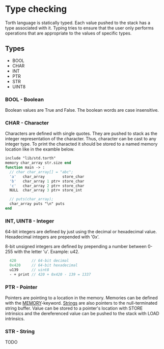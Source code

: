# Type checking

Torth language is statically typed. Each value pushed to the stack has a type associated with it. Typing tries to ensure that the user only performs operations that are appropriate to the values of specific types.

## Types

- BOOL
- CHAR
- INT
- PTR
- STR
- UINT8

### BOOL - Boolean

Boolean values are True and False. The boolean words are case insensitive.

### CHAR - Character

Characters are defined with single quotes. They are pushed to stack as the integer representation of the character. Thus, character can be cast to any integer type. To print the characted it should be stored to a named memory location like in the examble below.

```pascal
include "lib/std.torth"
memory char_array str.size end
function main -> :
  // char char_array[] = "abc";
  'a'   char_array        store_char
  'b'   char_array 1 ptr+ store_char
  'c'   char_array 2 ptr+ store_char
  NULL  char_array 3 ptr+ store_int

  // puts(char_array);
  char_array puts "\n" puts
end
```

### INT, UINT8 - Integer

64-bit integers are defined by just using the decimal or hexadecimal value. Hexadecimal integers are prepended with '0x'.

8-bit unsigned integers are defined by prepending a number between 0-255 with the letter 'u'. Example: u42.

```pascal
  420       // 64-bit decimal
  0x420     // 64-bit hexadecimal
  u139      // uint8
  - + print // 420 + 0x420 - 139 = 1337
```

### PTR - Pointer

Pointers are pointing to a location in the memory. Memories can be defined with the [MEMORY](./keywords.md#MEMORY)-keyword. [Strings](#STR---String) are also pointers to the null-terminated string buffer. Value can be stored to a pointer's location with STORE intrinsics and the dereferenced value can be pushed to the stack with LOAD intrinsics.

### STR - String

TODO
